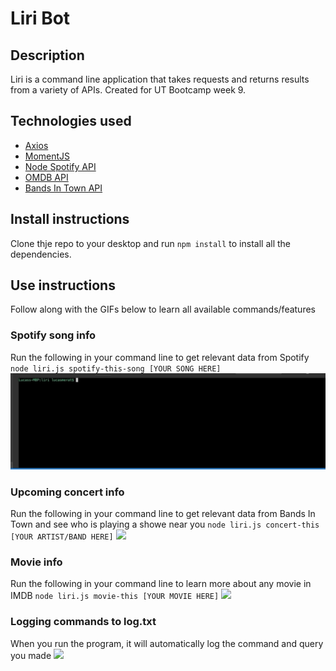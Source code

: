 # Liri Bot

## Description
Liri is a command line application that takes requests and returns results from a variety of APIs. Created for UT Bootcamp week 9. 

## Technologies used
- [Axios](https://www.npmjs.com/package/axios)
- [MomentJS](https://www.npmjs.com/package/moment)
- [Node Spotify API](https://www.npmjs.com/package/node-spotify-api)
- [OMDB API](http://www.omdbapi.com/)
- [Bands In Town API](https://manager.bandsintown.com/support/bandsintown-api)

## Install instructions
Clone thje repo to your desktop and run `npm install` to install all the dependencies.

## Use instructions
Follow along with the GIFs below to learn all available commands/features

### Spotify song info
Run the following in your command line to get relevant data from Spotify
`node liri.js spotify-this-song [YOUR SONG HERE]`
![](images/spotify.gif)

### Upcoming concert info
Run the following in your command line to get relevant data from Bands In Town and see who is playing a showe near you
`node liri.js concert-this [YOUR ARTIST/BAND HERE]`
![](images/concert.gif)

### Movie info
Run the following in your command line to learn more about any movie in IMDB
`node liri.js movie-this [YOUR MOVIE HERE]`
![](images/movie.gif)

### Logging commands to log.txt
When you run the program, it will automatically log the command and query you made
![](images/log.gif)
